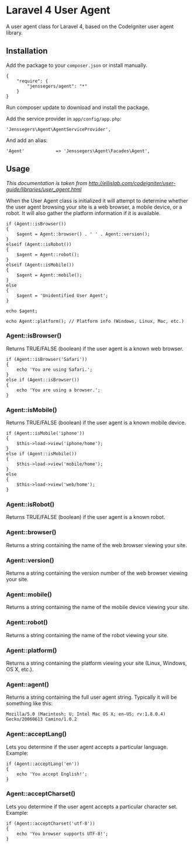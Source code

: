 Laravel 4 User Agent
====================

A user agent class for Laravel 4, based on the CodeIgniter user agent library.

Installation
------------

Add the package to your `composer.json` or install manually.

	{
	    "require": {
	        "jenssegers/agent": "*"
	    }
	}

Run composer update to download and install the package.

Add the service provider in `app/config/app.php`:

	'Jenssegers\Agent\AgentServiceProvider',

And add an alias:

	'Agent'            => 'Jenssegers\Agent\Facades\Agent',

Usage
-----

*This documentation is taken from http://ellislab.com/codeigniter/user-guide/libraries/user_agent.html*

When the User Agent class is initialized it will attempt to determine whether the user agent browsing your site is a web browser, a mobile device, or a robot. It will also gather the platform information if it is available.

	if (Agent::isBrowser())
	{
	    $agent = Agent::browser() . ' ' . Agent::version();
	}
	elseif (Agent::isRobot())
	{
	    $agent = Agent::robot();
	}
	elseif (Agent::isMobile())
	{
	    $agent = Agent::mobile();
	}
	else
	{
	    $agent = 'Unidentified User Agent';
	}

	echo $agent;

	echo Agent::platform(); // Platform info (Windows, Linux, Mac, etc.)


### Agent::isBrowser()

Returns TRUE/FALSE (boolean) if the user agent is a known web browser.

	if (Agent::isBrowser('Safari'))
	{
	    echo 'You are using Safari.';
	}
	else if (Agent::isBrowser())
	{
	    echo 'You are using a browser.';
	}

### Agent::isMobile()

Returns TRUE/FALSE (boolean) if the user agent is a known mobile device.

	if (Agent::isMobile('iphone'))
	{
	    $this->load->view('iphone/home');
	}
	else if (Agent::isMobile())
	{
	    $this->load->view('mobile/home');
	}
	else
	{
	    $this->load->view('web/home');
	}

### Agent::isRobot()

Returns TRUE/FALSE (boolean) if the user agent is a known robot.

### Agent::browser()

Returns a string containing the name of the web browser viewing your site.

### Agent::version()

Returns a string containing the version number of the web browser viewing your site.

### Agent::mobile()

Returns a string containing the name of the mobile device viewing your site.

### Agent::robot()

Returns a string containing the name of the robot viewing your site.

### Agent::platform()

Returns a string containing the platform viewing your site (Linux, Windows, OS X, etc.).

### Agent::agent()

Returns a string containing the full user agent string. Typically it will be something like this:

	Mozilla/5.0 (Macintosh; U; Intel Mac OS X; en-US; rv:1.8.0.4) Gecko/20060613 Camino/1.0.2

### Agent::acceptLang()

Lets you determine if the user agent accepts a particular language. Example:

	if (Agent::acceptLang('en'))
	{
	    echo 'You accept English!';
	}

### Agent::acceptCharset()

Lets you determine if the user agent accepts a particular character set. Example:

	if (Agent::acceptCharset('utf-8'))
	{
	    echo 'You browser supports UTF-8!';
	}